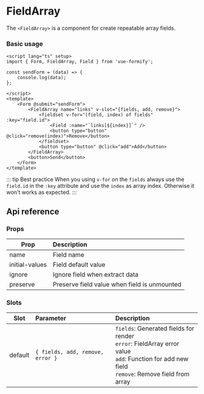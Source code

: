 # FieldArray

The `<FieldArray>` is a component for create repeatable array fields.

### Basic usage
```vue
<script lang="ts" setup>
import { Form, FieldArray, Field } from 'vue-formify';

const sendForm = (data) => {
	console.log(data);
};

</script>
<template>
	<Form @submit="sendForm">
        <FieldArray name="links" v-slot="{fields, add, remove}">
            <fieldset v-for="(field, index) of fields" :key="field.id">
                <Field :name="`links[${index}]`" />
                <button type="button" @click="remove(index)">Remove</button>
            </fieldset>
            <button type="button" @click="add">Add</button>
        </FieldArray>
		<button>Send</button>
	</Form>
</template>
```
::: tip Best practice
When you using `v-for` on the `fields` always use the `field.id` in the `:key` attribute and use the `index` as array index. Otherwise it won't works as expected.
:::
## Api reference
### Props
| Prop                 |      Description      |
| --------------------- | :----------- |
| name               | Field name |
| initial-values               | Field default value |
| ignore               | Ignore field when extract data |
| preserve               | Preserve field value when field is unmounted |

### Slots
| Slot      |      Parameter      |        Description
| -------------  | :-------------------- | :-------------------- |
| default      | `{ fields, add, remove, error }` | `fields`: Generated fields for render <br /> `error`: FieldArray error value <br /> `add`: Function for add new field <br /> `remove`: Remove field from array |
